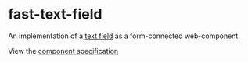 # fast-text-field
An implementation of a [text field](https://developer.mozilla.org/en-US/docs/Web/HTML/Element/Input/text) as a form-connected web-component.

View the [component specification](./text-field.spec.md)